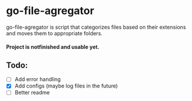 # go-file-agregator

go-file-agregator is script that categorizes files based on their extensions and moves them to appropriate folders. <h4>Project is notfinished and usable yet. </h4>

## Todo:

- [ ] Add error handling
- [x] Add configs (maybe log files in the future)
- [ ] Better readme
